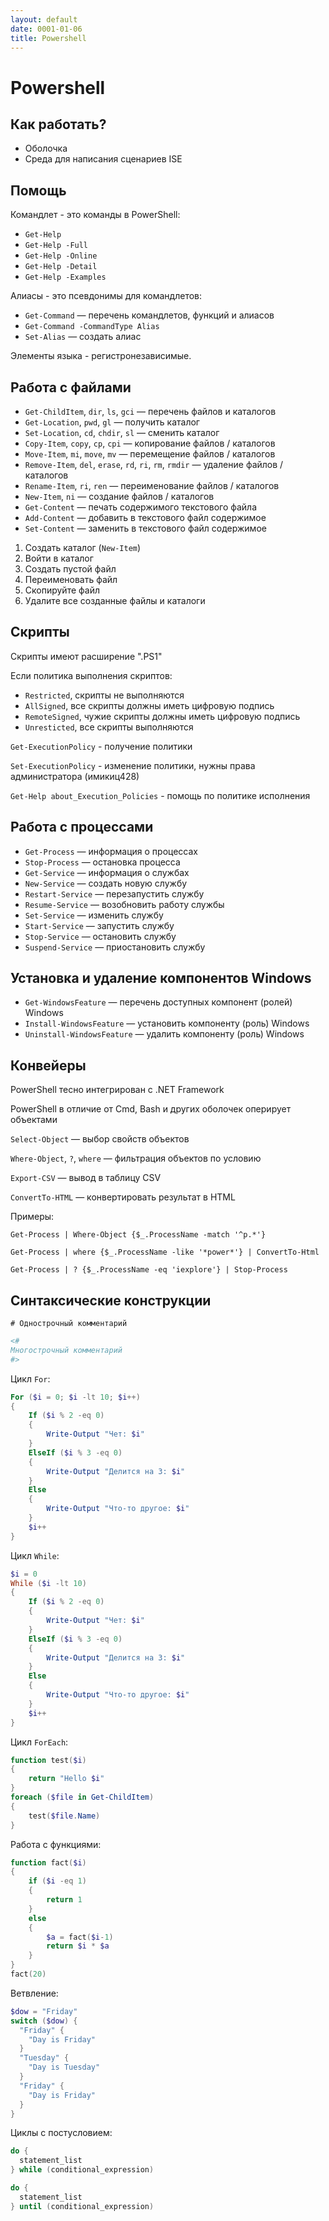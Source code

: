 ```yaml
---
layout: default
date: 0001-01-06
title: Powershell
---
```

# Powershell

## Как работать?

- Оболочка
- Среда для написания сценариев ISE

## Помощь

Командлет - это команды в PowerShell:

- `Get-Help`
- `Get-Help -Full`
- `Get-Help -Online`
- `Get-Help -Detail`
- `Get-Help -Examples`

Алиасы - это псевдонимы для командлетов:

- `Get-Command` — перечень командлетов, функций и алиасов
- `Get-Command -CommandType Alias`
- `Set-Alias` — создать алиас

Элементы языка - регистронезависимые.

## Работа с файлами

- `Get-ChildItem`, `dir`, `ls`, `gci` — перечень файлов и каталогов
- `Get-Location`, `pwd`, `gl` — получить каталог
- `Set-Location`, `cd`, `chdir`, `sl` — сменить каталог
- `Copy-Item`, `copy`, `cp`, `cpi` — копирование файлов / каталогов
- `Move-Item`, `mi`, `move`, `mv` — перемещение файлов / каталогов
- `Remove-Item`, `del`, `erase`, `rd`, `ri`, `rm`, `rmdir` — удаление файлов / каталогов
- `Rename-Item`, `ri`, `ren` — переименование файлов / каталогов
- `New-Item`, `ni` — создание файлов / каталогов
- `Get-Content` — печать содержимого текстового файла
- `Add-Content` — добавить в текстового файл содержимое
- `Set-Content` — заменить в текстового файл содержимое

1. Создать каталог (`New-Item`)
2. Войти в каталог
3. Создать пустой файл
4. Переименовать файл
5. Скопируйте файл
6. Удалите все созданные файлы и каталоги

## Скрипты

Скрипты имеют расширение ".PS1"

Если политика выполнения скриптов:

- `Restricted`, cкрипты не выполняются
- `AllSigned`, все скрипты должны иметь цифровую подпись
- `RemoteSigned`, чужие скрипты должны иметь цифровую подпись
- `Unresticted`, все скрипты выполняются

`Get-ExecutionPolicy` - получение политики

`Set-ExecutionPolicy` - изменение политики, нужны права администратора (имикиц428)

`Get-Help about_Execution_Policies` - помощь по политике исполнения

## Работа с процессами

- `Get-Process` — информация о процессах
- `Stop-Process` — остановка процесса
- `Get-Service` — информация о службах
- `New-Service` — создать новую службу
- `Restart-Service` — перезапустить службу
- `Resume-Service` — возобновить работу службы
- `Set-Service` — изменить службу
- `Start-Service` — запустить службу
- `Stop-Service` — остановить службу
- `Suspend-Service` — приостановить службу

## Установка и удаление компонентов Windows

- `Get-WindowsFeature` — перечень доступных компонент (ролей) Windows
- `Install-WindowsFeature` — установить компоненту (роль) Windows
- `Uninstall-WindowsFeature` — удалить компоненту (роль) Windows

## Конвейеры

PowerShell тесно интегрирован с .NET Framework

PowerShell в отличие от Cmd, Bash и других оболочек оперирует объектами

`Select-Object` — выбор свойств объектов

`Where-Object`, `?`, `where` — фильтрация объектов по условию

`Export-CSV` — вывод в таблицу CSV

`ConvertTo-HTML` — конвертировать результат в HTML

Примеры:

`Get-Process | Where-Object {$_.ProcessName -match '^p.*'}`

`Get-Process | where {$_.ProcessName -like '*power*'} | ConvertTo-Html`

`Get-Process | ? {$_.ProcessName -eq 'iexplore'} | Stop-Process`

## Синтаксические конструкции

`# Однострочный комментарий`

```powershell
<#
Многострочный комментарий
#>
```

Цикл `For`:
```powershell
For ($i = 0; $i -lt 10; $i++)
{
    If ($i % 2 -eq 0)
    {
        Write-Output "Чет: $i"
    }
    ElseIf ($i % 3 -eq 0)
    {
        Write-Output "Делится на 3: $i"
    }
    Else
    {
        Write-Output "Что-то другое: $i"
    }
    $i++
}
```

Цикл `While`:
```powershell
$i = 0
While ($i -lt 10)
{
    If ($i % 2 -eq 0)
    {
        Write-Output "Чет: $i"
    }
    ElseIf ($i % 3 -eq 0)
    {
        Write-Output "Делится на 3: $i"
    }
    Else
    {
        Write-Output "Что-то другое: $i"
    }
    $i++
}
```

Цикл `ForEach`:
```powershell
function test($i)
{
    return "Hello $i"
}
foreach ($file in Get-ChildItem)
{
    test($file.Name)
}
```

Работа с функциями:
```powershell
function fact($i)
{
    if ($i -eq 1)
    {
        return 1
    }
    else
    {
        $a = fact($i-1)
        return $i * $a
    }
}
fact(20)
```

Ветвление:
```powershell
$dow = "Friday"
switch ($dow) {
  "Friday" {
    "Day is Friday"
  }
  "Tuesday" {
    "Day is Tuesday"
  }
  "Friday" {
    "Day is Friday"
  }
}
```

Циклы с постусловием:
```powershell
do {
  statement_list
} while (conditional_expression)
```

```powershell
do {
  statement_list
} until (conditional_expression)
```

